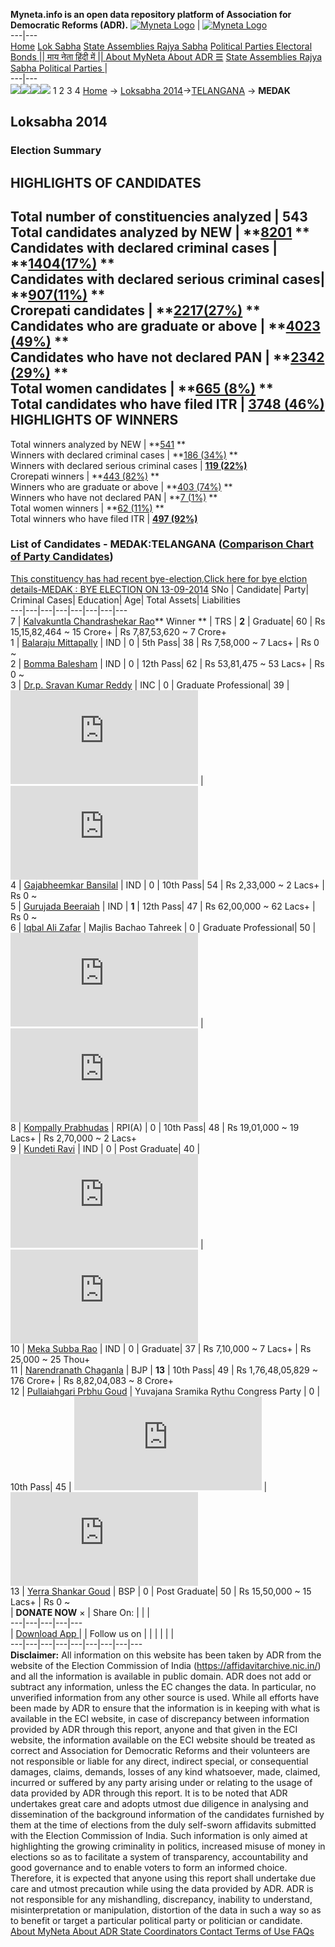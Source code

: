 **Myneta.info is an open data repository platform of Association for Democratic Reforms (ADR).**
[![Myneta Logo](https://www.myneta.info/lib/img/myneta-logo.png)](https://www.myneta.info/) | [![Myneta Logo](https://www.myneta.info/lib/img/adr-logo.png)](https://adrindia.org)  
---|---  
[Home](https://www.myneta.info/) [Lok Sabha](https://www.myneta.info/#ls "Lok Sabha") [ State Assemblies ](https://www.myneta.info/#sa "State Assemblies") [Rajya Sabha](https://www.myneta.info/#rs "Rajya Sabha") [Political Parties ](https://www.myneta.info/party "Political Parties") [ Electoral Bonds ](https://www.myneta.info/electoral_bonds "Electoral Bonds") [ || माय नेता हिंदी में || ](https://translate.google.co.in/translate?prev=hp&hl=en&js=y&u=www.myneta.info&sl=en&tl=hi&history_state0=) [ About MyNeta ](https://adrindia.org/content/about-myneta) [ About ADR ](https://adrindia.org/about-adr/who-we-are) [☰](javascript:void\(0\))
[ State Assemblies ](https://www.myneta.info/#sa "State Assemblies") [ Rajya Sabha ](https://www.myneta.info/#rs "Rajya Sabha") [ Political Parties ](https://www.myneta.info/party "Political Parties")
|   
---|---  
![](https://www.myneta.info/lib/img/banner/banner-1.png)![](https://www.myneta.info/lib/img/banner/banner-2.png)![](https://www.myneta.info/lib/img/banner/banner-3.png)![](https://www.myneta.info/lib/img/banner/banner-4.png)
1  2  3  4 
[Home](https://www.myneta.info/) → [Loksabha 2014](https://www.myneta.info/ls2014/)→[TELANGANA](https://www.myneta.info/ls2014/index.php?action=show_constituencies&state_id=36) → **MEDAK**
### 
## Loksabha 2014
###  Election Summary 
HIGHLIGHTS OF CANDIDATES  
---  
Total number of constituencies analyzed |  543   
Total candidates analyzed by NEW | **[8201](https://www.myneta.info/ls2014/index.php?action=summary&subAction=candidates_analyzed&sort=candidate#summary) **  
Candidates with declared criminal cases | **[1404(17%)](https://www.myneta.info/ls2014/index.php?action=summary&subAction=crime&sort=candidate#summary) **  
Candidates with declared serious criminal cases| **[907(11%)](https://www.myneta.info/ls2014/index.php?action=summary&subAction=serious_crime&sort=candidate#summary) **  
Crorepati candidates | **[2217(27%)](https://www.myneta.info/ls2014/index.php?action=summary&subAction=crorepati&sort=candidate#summary) **  
Candidates who are graduate or above | **[4023 (49%)](https://www.myneta.info/ls2014/index.php?action=summary&subAction=education&sort=candidate#summary) **  
Candidates who have not declared PAN | **[2342 (29%)](https://www.myneta.info/ls2014/index.php?action=summary&subAction=without_pan&sort=candidate#summary) **  
Total women candidates | **[665 (8%)](https://www.myneta.info/ls2014/index.php?action=summary&subAction=women_candidate&sort=candidate#summary) **  
Total candidates who have filed ITR | [**3748 (46%)**](https://www.myneta.info/ls2014/index.php?action=summary&subAction=filed_itr&sort=candidate#summary)  
HIGHLIGHTS OF WINNERS  
---  
Total winners analyzed by NEW | **[541](https://www.myneta.info/ls2014/index.php?action=summary&subAction=winner_analyzed&sort=candidate#summary) **  
Winners with declared criminal cases | **[186 (34%)](https://www.myneta.info/ls2014/index.php?action=summary&subAction=winner_crime&sort=candidate#summary) **  
Winners with declared serious criminal cases | **[119 (22%)](https://www.myneta.info/ls2014/index.php?action=summary&subAction=winner_serious_crime&sort=candidate#summary)**  
Crorepati winners | **[443 (82%)](https://www.myneta.info/ls2014/index.php?action=summary&subAction=winner_crorepati&sort=candidate#summary) **  
Winners who are graduate or above | **[403 (74%)](https://www.myneta.info/ls2014/index.php?action=summary&subAction=winner_education&sort=candidate#summary) **  
Winners who have not declared PAN | **[7 (1%)](https://www.myneta.info/ls2014/index.php?action=summary&subAction=winner_without_pan&sort=candidate#summary) **  
Total women winners | **[62 (11%)](https://www.myneta.info/ls2014/index.php?action=summary&subAction=winner_women&sort=candidate#summary) **  
Total winners who have filed ITR | [**497 (92%)**](https://www.myneta.info/ls2014/index.php?action=summary&subAction=winner_filed_itr&sort=candidate#summary)  
### List of Candidates - MEDAK:TELANGANA ([Comparison Chart of Party Candidates](https://www.myneta.info/ls2014/comparisonchart.php?constituency_id=6))
[This constituency has had recent bye-election,Click here for bye elction details-MEDAK : BYE ELECTION ON 13-09-2014](https://www.myneta.info/ls2014/index.php?action=show_candidates&constituency_id=544)
SNo | Candidate| Party| Criminal Cases| Education| Age| Total Assets| Liabilities  
---|---|---|---|---|---|---|---  
7  | [Kalvakuntla Chandrashekar Rao](https://www.myneta.info/ls2014/candidate.php?candidate_id=6830)** Winner ** | TRS | **2** | Graduate| 60 | Rs 15,15,82,464 ~ 15 Crore+ | Rs 7,87,53,620 ~ 7 Crore+  
1  | [Balaraju Mittapally](https://www.myneta.info/ls2014/candidate.php?candidate_id=6834) | IND | 0 | 5th Pass| 38 | Rs 7,58,000 ~ 7 Lacs+ | Rs 0 ~   
2  | [Bomma Balesham](https://www.myneta.info/ls2014/candidate.php?candidate_id=6828) | IND | 0 | 12th Pass| 62 | Rs 53,81,475 ~ 53 Lacs+ | Rs 0 ~   
3  | [Dr.p. Sravan Kumar Reddy](https://www.myneta.info/ls2014/candidate.php?candidate_id=6829) | INC | 0 | Graduate Professional| 39 | ![](https://myneta.info/image_v2.php?myneta_folder=ls2014&candidate_id=6829&col=ta) | ![](https://myneta.info/image_v2.php?myneta_folder=ls2014&candidate_id=6829&col=lia)  
4  | [Gajabheemkar Bansilal](https://www.myneta.info/ls2014/candidate.php?candidate_id=6827) | IND | 0 | 10th Pass| 54 | Rs 2,33,000 ~ 2 Lacs+ | Rs 0 ~   
5  | [Gurujada Beeraiah](https://www.myneta.info/ls2014/candidate.php?candidate_id=6835) | IND | **1** | 12th Pass| 47 | Rs 62,00,000 ~ 62 Lacs+ | Rs 0 ~   
6  | [Iqbal Ali Zafar](https://www.myneta.info/ls2014/candidate.php?candidate_id=7841) | Majlis Bachao Tahreek | 0 | Graduate Professional| 50 | ![](https://myneta.info/image_v2.php?myneta_folder=ls2014&candidate_id=7841&col=ta) | ![](https://myneta.info/image_v2.php?myneta_folder=ls2014&candidate_id=7841&col=lia)  
8  | [Kompally Prabhudas](https://www.myneta.info/ls2014/candidate.php?candidate_id=6837) | RPI(A) | 0 | 10th Pass| 48 | Rs 19,01,000 ~ 19 Lacs+ | Rs 2,70,000 ~ 2 Lacs+  
9  | [Kundeti Ravi](https://www.myneta.info/ls2014/candidate.php?candidate_id=6832) | IND | 0 | Post Graduate| 40 | ![](https://myneta.info/image_v2.php?myneta_folder=ls2014&candidate_id=6832&col=ta) | ![](https://myneta.info/image_v2.php?myneta_folder=ls2014&candidate_id=6832&col=lia)  
10  | [Meka Subba Rao](https://www.myneta.info/ls2014/candidate.php?candidate_id=6826) | IND | 0 | Graduate| 37 | Rs 7,10,000 ~ 7 Lacs+ | Rs 25,000 ~ 25 Thou+  
11  | [Narendranath Chaganla](https://www.myneta.info/ls2014/candidate.php?candidate_id=4544) | BJP | **13** | 10th Pass| 49 | Rs 1,76,48,05,829 ~ 176 Crore+ | Rs 8,82,04,083 ~ 8 Crore+  
12  | [Pullaiahgari Prbhu Goud](https://www.myneta.info/ls2014/candidate.php?candidate_id=6836) | Yuvajana Sramika Rythu Congress Party | 0 | 10th Pass| 45 | ![](https://myneta.info/image_v2.php?myneta_folder=ls2014&candidate_id=6836&col=ta) | ![](https://myneta.info/image_v2.php?myneta_folder=ls2014&candidate_id=6836&col=lia)  
13  | [Yerra Shankar Goud](https://www.myneta.info/ls2014/candidate.php?candidate_id=6831) | BSP | 0 | Post Graduate| 50 | Rs 15,50,000 ~ 15 Lacs+ | Rs 0 ~   
|  **DONATE NOW** × |  Share On:  | [](https://api.whatsapp.com/send?text=https%3A%2F%2Fmyneta.info%2Fpunjab2022%2Findex.php%3Faction%3Dshow_constituencies%26state_id%3D19) | [](https://www.facebook.com/sharer/sharer.php?u=https%3A%2F%2Fmyneta.info%2Fpunjab2022%2Findex.php%3Faction%3Dshow_constituencies%26state_id%3D19) | [](https://twitter.com/share?url=https%3A%2F%2Fmyneta.info%2Fpunjab2022%2Findex.php%3Faction%3Dshow_constituencies%26state_id%3D19)  
---|---|---|---|---  
| [ Download App ](https://play.google.com/store/apps/details?id=com.webrosoft.myneta1&pcampaignid=pcampaignidMKT-Other-global-all-co-prtnr-py-PartBadge-Mar2515-1) | [](https://play.google.com/store/apps/details?id=com.webrosoft.myneta1&pcampaignid=pcampaignidMKT-Other-global-all-co-prtnr-py-PartBadge-Mar2515-1) |  Follow us on  | [](https://www.facebook.com/adrindia.org/) | [](https://twitter.com/adrspeaks) | [](https://groups.google.com/g/national-election-watch?hl=en&pli=1) | [](https://www.instagram.com/adrspeaks/) | [](https://www.youtube.com/user/adrspeaks) | [](https://sharechat.com/profile/adrspeaks)  
---|---|---|---|---|---|---|---|---  
**Disclaimer:** All information on this website has been taken by ADR from the website of the Election Commission of India (https://affidavitarchive.nic.in/) and all the information is available in public domain. ADR does not add or subtract any information, unless the EC changes the data. In particular, no unverified information from any other source is used. While all efforts have been made by ADR to ensure that the information is in keeping with what is available in the ECI website, in case of discrepancy between information provided by ADR through this report, anyone and that given in the ECI website, the information available on the ECI website should be treated as correct and Association for Democratic Reforms and their volunteers are not responsible or liable for any direct, indirect special, or consequential damages, claims, demands, losses of any kind whatsoever, made, claimed, incurred or suffered by any party arising under or relating to the usage of data provided by ADR through this report. It is to be noted that ADR undertakes great care and adopts utmost due diligence in analysing and dissemination of the background information of the candidates furnished by them at the time of elections from the duly self-sworn affidavits submitted with the Election Commission of India. Such information is only aimed at highlighting the growing criminality in politics, increased misuse of money in elections so as to facilitate a system of transparency, accountability and good governance and to enable voters to form an informed choice. Therefore, it is expected that anyone using this report shall undertake due care and utmost precaution while using the data provided by ADR. ADR is not responsible for any mishandling, discrepancy, inability to understand, misinterpretation or manipulation, distortion of the data in such a way so as to benefit or target a particular political party or politician or candidate. 
[ About MyNeta ](https://adrindia.org/content/about-myneta) [ About ADR ](https://adrindia.org/about-adr/who-we-are) [ State Coordinators ](https://adrindia.org/about-adr/state-coordinators) [ Contact ](https://adrindia.org/contact-us) [ Terms of Use ](https://adrindia.org/content/adr-terms-use) [ FAQs ](https://adrindia.org/content/faqs)
